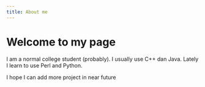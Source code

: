 ```yaml
---
title: About me
---
```


# Welcome to my page 
I am a normal college student (probably).
I usually use C++ dan Java.
Lately I learn to use Perl and Python.

I hope I can add more project in near future 